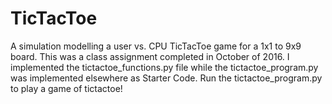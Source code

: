 # TicTacToe
A simulation modelling a user vs. CPU TicTacToe game for a 1x1 to 9x9 board. This was a class assignment completed in October of 2016. I implemented the tictactoe_functions.py file while the tictactoe_program.py was implemented elsewhere as Starter Code. 
Run the tictactoe_program.py to play a game of tictactoe!
